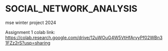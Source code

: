 # SOCIAL_NETWORK_ANALYSIS
mse winter project 2024


 Assignment 1 colab link: https://colab.research.google.com/drive/12uWOuG4W5VtHfArvyPf02WBn31FZz2rS?usp=sharing
